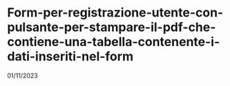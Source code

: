 # Form-per-registrazione-utente-con-pulsante-per-stampare-il-pdf-che-contiene-una-tabella-contenente-i-dati-inseriti-nel-form
01/11/2023
